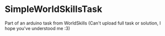 # SimpleWorldSkillsTask
Part of an arduino task from WorldSkills (Can't upload full task or solution, I hope you've understood me :3)
